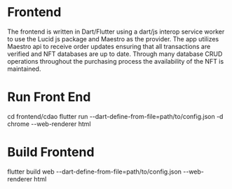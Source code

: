 # Frontend
The frontend is written in Dart/Flutter using a dart/js interop service worker to use the Lucid js package and Maestro as the provider. The app utilizes Maestro api to receive order updates ensuring that all transactions are verified and NFT databases are up to date. Through many database CRUD operations throughout the purchasing process the availability of the NFT is maintained.
# Run Front End
cd frontend/cdao
flutter run --dart-define-from-file=path/to/config.json -d chrome --web-renderer html
# Build Frontend
flutter build web --dart-define-from-file=path/to/config.json --web-renderer html